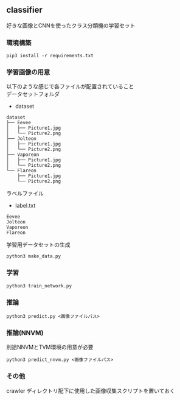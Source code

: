 classifier
---


好きな画像とCNNを使ったクラス分類機の学習セット  


### 環境構築
```
pip3 install -r requirements.txt
```


### 学習画像の用意
以下のような感じで各ファイルが配置されていること  
データセットフォルダ  
- dataset
```
dataset
├── Eevee
│   ├── Picture1.jpg
│   └── Picture2.png
├── Jolteon
│   ├── Picture1.jpg
│   └── Picture2.png
├── Vaporeon
│   ├── Picture1.jpg
│   └── Picture2.png
└── Flareon
    ├── Picture1.jpg
    └── Picture2.png
```

ラベルファイル  
- label.txt  
```
Eevee
Jolteon
Vaporeon
Flareon
```

学習用データセットの生成  
```
python3 make_data.py
```


### 学習
```
python3 train_network.py
```


### 推論
```
python3 predict.py <画像ファイルパス>
```


### 推論(NNVM)
別途NNVMとTVM環境の用意が必要  
```
python3 predict_nnvm.py <画像ファイルパス>
```


### その他
crawler ディレクトリ配下に使用した画像収集スクリプトを置いておく  

